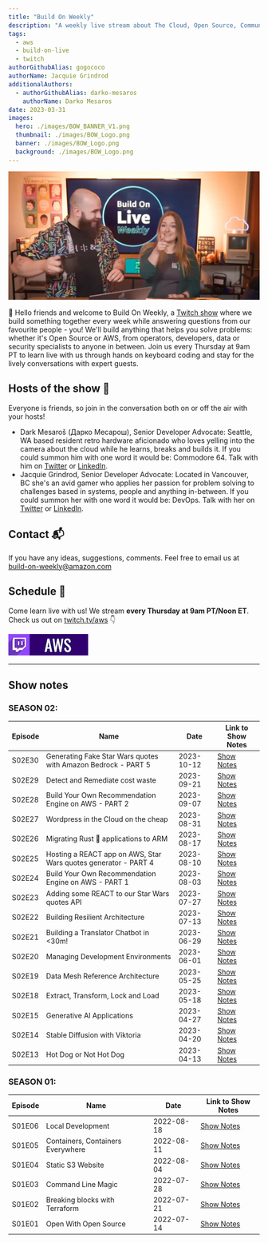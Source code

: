 ```yaml
---
title: "Build On Weekly"
description: "A weekly live stream about The Cloud, Open Source, Community and everything in between"
tags:
  - aws
  - build-on-live
  - twitch
authorGithubAlias: gogococo
authorName: Jacquie Grindrod
additionalAuthors: 
  - authorGithubAlias: darko-mesaros
    authorName: Darko Mesaros
date: 2023-03-31
images:
  hero: ./images/BOW_BANNER_V1.png
  thumbnail: ./images/BOW_Logo.png
  banner: ./images/BOW_Logo.png
  background: ./images/BOW_Logo.png
---
```


![Image of Jacquie and Darko enjoying the live stream together](images/bow-header.webp)

👋 Hello friends and welcome to Build On Weekly, a [Twitch show](https://www.twitch.tv/aws) where we build something together every week while answering questions from our favourite people - you! We'll build anything that helps you solve problems: whether it's Open Source or AWS, from operators, developers, data or security specialists to anyone in between. Join us every Thursday at 9am PT to learn live with us through hands on keyboard coding and stay for the lively conversations with expert guests.

## Hosts of the show 🎤

Everyone is friends, so join in the conversation both on or off the air with your hosts!

- Dark Mesaroš (Дарко Месарош), Senior Developer Advocate: Seattle, WA based resident retro hardware aficionado who loves yelling into the camera about the cloud while he learns, breaks and builds it. If you could summon him with one word it would be: Commodore 64. Talk with him on [Twitter](https://twitter.com/darkosubotica) or [LinkedIn](https://www.linkedin.com/in/darko-mesaros/).
- Jacquie Grindrod, Senior Developer Advocate: Located in Vancouver, BC she's an avid gamer who applies her passion for problem solving to challenges based in systems, people and anything in-between. If you could summon her with one word it would be: DevOps. Talk with her on [Twitter](https://twitter.com/devopsjacquie) or [LinkedIn](https://www.linkedin.com/in/jacquelyne-grindrod/).

## Contact 📬

If you have any ideas, suggestions, comments. Feel free to email us at [build-on-weekly@amazon.com](mailto:build-on-weekly@amazon.com)

## Schedule 📆

Come learn live with us! We stream **every Thursday at 9am PT/Noon ET**. Check us out on [twitch.tv/aws](https://twitch.tv/aws) 👇

<a href="https://twitch.tv/aws"><img src="images/twitch_button_small.jpg" style="margin-left: 0" alt=""/></a>

---

## Show notes

### SEASON 02:

| Episode | Name | Date | Link to Show Notes
|--|--|--|--|
| S02E30 | Generating Fake Star Wars quotes with Amazon Bedrock - PART 5 | 2023-10-12 | [Show Notes](/livestreams/build-on-weekly/2023-10-12) |
| S02E29 | Detect and Remediate cost waste | 2023-09-21 | [Show Notes](/livestreams/build-on-weekly/2023-09-21) |
| S02E28 | Build Your Own Recommendation Engine on AWS - PART 2 | 2023-09-07 | [Show Notes](/livestreams/build-on-weekly/2023-09-07) |
| S02E27 | Wordpress in the Cloud on the cheap | 2023-08-31 | [Show Notes](/livestreams/build-on-weekly/2023-08-31) |
| S02E26 | Migrating Rust 🦀 applications to ARM | 2023-08-17 | [Show Notes](/livestreams/build-on-weekly/2023-08-17) |
| S02E25 | Hosting a REACT app on AWS, Star Wars quotes generator - PART 4 | 2023-08-10 | [Show Notes](/livestreams/build-on-weekly/2023-08-10) |
| S02E24 | Build Your Own Recommendation Engine on AWS - PART 1 | 2023-08-03 | [Show Notes](/livestreams/build-on-weekly/2023-08-03) |
| S02E23 | Adding some REACT to our Star Wars quotes API | 2023-07-27 | [Show Notes](/livestreams/build-on-weekly/2023-07-27) |
| S02E22 | Building Resilient Architecture | 2023-07-13 | [Show Notes](/livestreams/build-on-weekly/2023-07-13) |
| S02E21 | Building a Translator Chatbot in <30m!| 2023-06-29 | [Show Notes](/livestreams/build-on-weekly/2023-06-29) |
| S02E20 | Managing Development Environments| 2023-06-01 | [Show Notes](/livestreams/build-on-weekly/2023-06-01) |
| S02E19 | Data Mesh Reference Architecture| 2023-05-25 | [Show Notes](/livestreams/build-on-weekly/2023-05-25) |
| S02E18 | Extract, Transform, Lock and Load| 2023-05-18 | [Show Notes](/livestreams/build-on-weekly/2023-05-18) |
| S02E15 | Generative AI Applications | 2023-04-27 | [Show Notes](/livestreams/build-on-weekly/2023-04-27) |
| S02E14 | Stable Diffusion with Viktoria | 2023-04-20 | [Show Notes](/livestreams/build-on-weekly/2023-04-20) |
| S02E13 | Hot Dog or Not Hot Dog | 2023-04-13 | [Show Notes](/livestreams/build-on-weekly/2023-04-13) |

### SEASON 01:

| Episode | Name | Date | Link to Show Notes
|--|--|--|--|
| S01E06 | Local Development | 2022-08-18  | [Show Notes](/livestreams/build-on-weekly/2022-08-18) |
| S01E05 | Containers, Containers Everywhere | 2022-08-11  | [Show Notes](/livestreams/build-on-weekly/2022-08-11) |
| S01E04 | Static S3 Website | 2022-08-04  | [Show Notes](/livestreams/build-on-weekly/2022-08-04) |
| S01E03 | Command Line Magic | 2022-07-28  | [Show Notes](/livestreams/build-on-weekly/2022-07-28) |
| S01E02 | Breaking blocks with Terraform | 2022-07-21  | [Show Notes](/livestreams/build-on-weekly/2022-07-21) |
| S01E01 | Open With Open Source | 2022-07-14  | [Show Notes](/livestreams/build-on-weekly/2022-07-14) |
